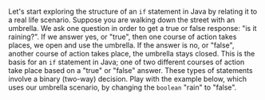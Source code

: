Let's start exploring the structure of an `if` statement in Java by relating it to a real life scenario. Suppose you are walking down the street with an umbrella. We ask one question in order to get a true or false response: "is it raining?". If we answer yes, or "true", then one course of action takes places, we open and use the umbrella. If the answer is no, or "false", another course of action takes place, the umbrella stays closed. This is the basis for an `if` statement in Java; one of two different courses of action take place based on a "true" or "false" answer. These types of statements involve a binary (two-way) decision. Play with the example below, which uses our umbrella scenario, by changing the `boolean` "rain" to "false".

